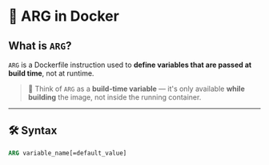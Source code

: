 # 🧩 ARG in Docker

## What is `ARG`?

`ARG` is a Dockerfile instruction used to **define variables that are passed at build time**, not at runtime.

> 🔧 Think of `ARG` as a **build-time variable** — it's only available **while building** the image, not inside the running container.

---

## 🛠️ Syntax

```dockerfile
ARG variable_name[=default_value]
